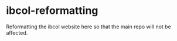 # ibcol-reformatting
Reformatting the ibcol website here so that the main repo will not be affected.
